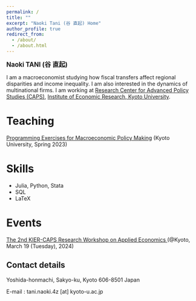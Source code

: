 ```yaml
---
permalink: /
title: ""
excerpt: "Naoki Tani (谷 直起) Home"
author_profile: true
redirect_from: 
  - /about/
  - /about.html
---
```


<p><big><b>Naoki TANI (谷 直起)</b></big></p>

I am a macroeconomist studying how fiscal transfers affect regional disparities and income inequality. I am also interested in the dynamics of multinational firms. I am working at [Research Center for Advanced Policy Studies (CAPS)](https://www.caps.kier.kyoto-u.ac.jp/staff/), [Institute of Economic Research, Kyoto University](https://www.kier.kyoto-u.ac.jp/en/faculty/).

Teaching
=====
<p><a href="https://github.com/Naoki-Tani/programming_lecture_kyoto_univ" target="_blank">Programming Exercises for Macroeconomic Policy Making</a> (Kyoto University, Spring 2023)</p>

Skills
======

  - Julia, Python, Stata
  - SQL
  - LaTeX

Events
=====
<p><a href="https://www.caps.kier.kyoto-u.ac.jp/events/kier-caps-workshopfebruary-21-2024/" target="_blank">The 2nd KIER-CAPS Research Workshop on Applied Economics </a> (@Kyoto, March 19 (Tuesday), 2024)</p>

## Contact details

Yoshida-honmachi, Sakyo-ku, Kyoto
606-8501 Japan

E-mail : tani.naoki.4z [at] kyoto-u.ac.jp
